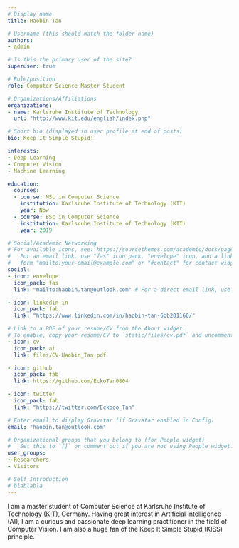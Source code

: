 ```yaml
---
# Display name
title: Haobin Tan

# Username (this should match the folder name)
authors:
- admin

# Is this the primary user of the site?
superuser: true

# Role/position
role: Computer Science Master Student

# Organizations/Affiliations
organizations:
- name: Karlsruhe Institute of Technology
  url: "http://www.kit.edu/english/index.php"

# Short bio (displayed in user profile at end of posts)
bio: Keep It Simple Stupid!

interests:
- Deep Learning
- Computer Vision
- Machine Learning

education:
  courses:
  - course: MSc in Computer Science
    institution: Karlsruhe Institute of Technology (KIT)
    year: Now
  - course: BSc in Computer Science
    institution: Karlsruhe Institute of Technology (KIT)
    year: 2019

# Social/Academic Networking
# For available icons, see: https://sourcethemes.com/academic/docs/page-builder/#icons
#   For an email link, use "fas" icon pack, "envelope" icon, and a link in the
#   form "mailto:your-email@example.com" or "#contact" for contact widget.
social:
- icon: envelope
  icon_pack: fas
  link: "mailto:haobin.tan@outlook.com" # For a direct email link, use "mailto:test@example.org".

- icon: linkedin-in
  icon_pack: fab
  link: "https://www.linkedin.com/in/haobin-tan-6bb201160/"

# Link to a PDF of your resume/CV from the About widget.
# To enable, copy your resume/CV to `static/files/cv.pdf` and uncomment the lines below.
- icon: cv
  icon_pack: ai
  link: files/CV-Haobin_Tan.pdf

- icon: github
  icon_pack: fab
  link: https://github.com/EckoTan0804

- icon: twitter
  icon_pack: fab
  link: "https://twitter.com/Eckooo_Tan"

# Enter email to display Gravatar (if Gravatar enabled in Config)
email: "haobin.tan@outlook.com"

# Organizational groups that you belong to (for People widget)
#   Set this to `[]` or comment out if you are not using People widget.
user_groups:
- Researchers
- Visitors

# Self Introduction
# blablabla
---
```


I am a master student of Computer Science at Karlsruhe Institute of Technology (KIT), Germany. Having great interest in Artificial Intelligence (AI), I am a curious and passionate deep learning practitioner in the field of Computer Vision. I am also a huge fan of the Keep It Simple Stupid (KISS) principle.

